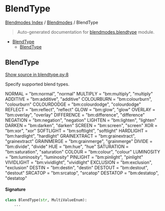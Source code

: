 # BlendType

[Blendmodes Index](../README.md#blendmodes-index) /
[Blendmodes](./index.md#blendmodes) /
BlendType

> Auto-generated documentation for [blendmodes.blendtype](../../../blendmodes/blendtype.py) module.

- [BlendType](#blendtype)
  - [BlendType](#blendtype-1)

## BlendType

[Show source in blendtype.py:8](../../../blendmodes/blendtype.py#L8)

Specify supported blend types.

NORMAL = "bm:normal", "normal"
MULTIPLY = "bm:multiply", "multiply"
ADDITIVE = "bm:additive", "additive"
COLOURBURN = "bm:colourburn", "colourburn"
COLOURDODGE = "bm:colourdodge", "colourdodge"
REFLECT = "bm:reflect", "reflect"
GLOW = "bm:glow", "glow"
OVERLAY = "bm:overlay", "overlay"
DIFFERENCE = "bm:difference", "difference"
NEGATION = "bm:negation", "negation"
LIGHTEN = "bm:lighten", "lighten"
DARKEN = "bm:darken", "darken"
SCREEN = "bm:screen", "screen"
XOR = "bm:xor", "xor"
SOFTLIGHT = "bm:softlight", "softlight"
HARDLIGHT = "bm:hardlight", "hardlight"
GRAINEXTRACT = "bm:grainextract", "grainextract"
GRAINMERGE = "bm:grainmerge", "grainmerge"
DIVIDE = "bm:divide", "divide"
HUE = "bm:hue", "hue"
SATURATION = "bm:saturation", "saturation"
COLOUR = "bm:colour", "colour"
LUMINOSITY = "bm:luminosity", "luminosity"
PINLIGHT = "bm:pinlight", "pinlight"
VIVIDLIGHT = "bm:vividlight", "vividlight"
EXCLUSION = "bm:exclusion", "exclusion"
DESTIN = "bm:destin", "destin"
DESTOUT = "bm:destout", "destout"
SRCATOP = "bm:srcatop", "srcatop"
DESTATOP = "bm:destatop", "destatop"

#### Signature

```python
class BlendType(str, MultiValueEnum):
    ...
```